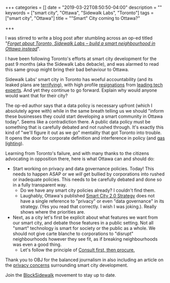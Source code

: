 +++
categories = []
date = "2019-03-22T08:50:50-04:00"
description = ""
keywords = ["smart city", "Ottawa", "Sidewalk Labs", "Toronto"]
tags = ["smart city", "Ottawa"]
title = "\"Smart\" City coming to Ottawa?"

+++

I was stirred to write a blog post after stumbling across an op-ed titled "[_Forget about Toronto, Sidewalk Labs – build a smart neighbourhood in Ottawa instead_](https://obj.ca/index.php/article/op-ed-forget-about-toronto-sidewalk-labs-build-smart-neighbourhood-ottawa-instead)".

I have been following Toronto's efforts at smart city development for the past 9 months (aka the Sidewalk Labs debacle), and was alarmed to read this same group might bring their bad behaviour to Ottawa.

Sidewalk Labs' smart city in Toronto has woeful accountability (and its leaked plans are [terrifying](https://www.nationalobserver.com/2019/02/15/news/alphabets-sidewalk-labs-was-secretly-considering-big-plans-toronto-neighbourhood)), with high profile [resignations](https://www.thestar.com/news/gta/2018/10/20/privacy-expert-steps-down-from-advisory-role-with-sidewalk-labs.html) from [leading tech experts](https://business.financialpost.com/technology/sidewalk-labs-advisory-panel-member-saadia-muzaffar-resigns-citing-deep-dismay). And yet they continue to go forward. Explain why would anyone would want that for their city?

The op-ed author says that a data policy is necessary upfront (which I absolutely agree with) while in the same breath telling us we should "inform these businesses they could start developing a smart community in Ottawa today". Seems like a contradiction there. A public data policy must be something that is carefully debated and not rushed through. It's exactly this kind of "we'll figure it out as we go" mentality that got Toronto into trouble. It opens the door for corporate definition and interference in policy (and [gas lighting](https://medium.com/@biancawylie/sidewalk-toronto-gaslighting-toronto-residents-backfired-capacitys-built-and-power-s-shifted-77c455b150a3)).  

Learning from Toronto's failure, and with many thanks to the citizens advocating in opposition there, here is what Ottawa can and should do:

* Start working on privacy and data governance policies. Today! This needs to happen ASAP or we _will_ get bullied by corporations into rushed or inadequate policies. This needs to be carefully debated and done so in a fully transparent way.
    * Do we have any smart city policies already? I couldn't find them.
    * Laughably, Ottawa's published [Smart City 2.0 Strategy](https://documents.ottawa.ca/sites/default/files/smart_city_strategy_en.pdf) does not have a single reference to "privacy" or even "data governance" in its strategy. (Yes you read that correctly. I wish I was joking.). Really shows where the priorities are.
* Next, as a city let's first be explicit about what features we want from our smart city, and debate those features in a public setting. Not all "smart" technology is smart for society or the public as a whole. We should not give carte blanche to corporations to "disrupt" neighbourhoods however they see fit, as if breaking neighbourhoods was even a good thing.
    * Let's follow the principle of [Consult first, then procure.](http://spacing.ca/toronto/2019/02/19/did-the-sidewalk-labs-plot-just-thicken-or-is-the-story-coming-to-an-end/)


Thank you to OBJ for the balanced journalism in also including an article on the [privacy concerns](https://obj.ca/article/web-data-collected-smart-city-tech-stokes-privacy-fears) surrounding smart city development.

Join the [BlockSidewalk](https://www.blocksidewalk.ca/) movement to stay up to date.